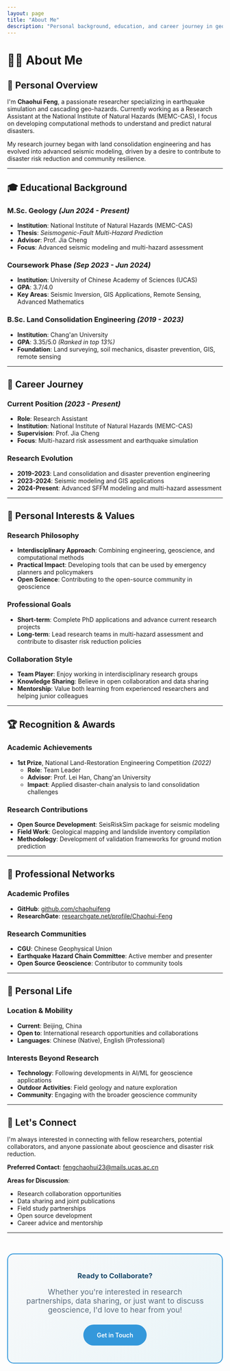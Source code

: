 ```yaml
---
layout: page
title: "About Me"
description: "Personal background, education, and career journey in geoscience research"
---
```


# 👨‍🎓 About Me

## 🎯 Personal Overview

I'm **Chaohui Feng**, a passionate researcher specializing in earthquake simulation and cascading geo-hazards. Currently working as a Research Assistant at the National Institute of Natural Hazards (MEMC-CAS), I focus on developing computational methods to understand and predict natural disasters.

My research journey began with land consolidation engineering and has evolved into advanced seismic modeling, driven by a desire to contribute to disaster risk reduction and community resilience.

---

## 🎓 Educational Background

### **M.Sc. Geology** *(Jun 2024 - Present)*
- **Institution**: National Institute of Natural Hazards (MEMC-CAS)
- **Thesis**: *Seismogenic-Fault Multi-Hazard Prediction*
- **Advisor**: Prof. Jia Cheng
- **Focus**: Advanced seismic modeling and multi-hazard assessment

### **Coursework Phase** *(Sep 2023 - Jun 2024)*
- **Institution**: University of Chinese Academy of Sciences (UCAS)
- **GPA**: 3.7/4.0
- **Key Areas**: Seismic Inversion, GIS Applications, Remote Sensing, Advanced Mathematics

### **B.Sc. Land Consolidation Engineering** *(2019 - 2023)*
- **Institution**: Chang'an University
- **GPA**: 3.35/5.0 *(Ranked in top 13%)*
- **Foundation**: Land surveying, soil mechanics, disaster prevention, GIS, remote sensing

---

## 🚀 Career Journey

### **Current Position** *(2023 - Present)*
- **Role**: Research Assistant
- **Institution**: National Institute of Natural Hazards (MEMC-CAS)
- **Supervision**: Prof. Jia Cheng
- **Focus**: Multi-hazard risk assessment and earthquake simulation

### **Research Evolution**
- **2019-2023**: Land consolidation and disaster prevention engineering
- **2023-2024**: Seismic modeling and GIS applications
- **2024-Present**: Advanced SFFM modeling and multi-hazard assessment

---

## 🌟 Personal Interests & Values

### **Research Philosophy**
- **Interdisciplinary Approach**: Combining engineering, geoscience, and computational methods
- **Practical Impact**: Developing tools that can be used by emergency planners and policymakers
- **Open Science**: Contributing to the open-source community in geoscience

### **Professional Goals**
- **Short-term**: Complete PhD applications and advance current research projects
- **Long-term**: Lead research teams in multi-hazard assessment and contribute to disaster risk reduction policies

### **Collaboration Style**
- **Team Player**: Enjoy working in interdisciplinary research groups
- **Knowledge Sharing**: Believe in open collaboration and data sharing
- **Mentorship**: Value both learning from experienced researchers and helping junior colleagues

---

## 🏆 Recognition & Awards

### **Academic Achievements**
- **1st Prize**, National Land-Restoration Engineering Competition *(2022)*
  - **Role**: Team Leader
  - **Advisor**: Prof. Lei Han, Chang'an University
  - **Impact**: Applied disaster-chain analysis to land consolidation challenges

### **Research Contributions**
- **Open Source Development**: SeisRiskSim package for seismic modeling
- **Field Work**: Geological mapping and landslide inventory compilation
- **Methodology**: Development of validation frameworks for ground motion prediction

---

## 🔗 Professional Networks

### **Academic Profiles**
- **GitHub**: [github.com/chaohuifeng](https://github.com/chaohuifeng)
- **ResearchGate**: [researchgate.net/profile/Chaohui-Feng](https://www.researchgate.net/profile/Chaohui-Feng)

### **Research Communities**
- **CGU**: Chinese Geophysical Union
- **Earthquake Hazard Chain Committee**: Active member and presenter
- **Open Source Geoscience**: Contributor to community tools

---

## 📍 Personal Life

### **Location & Mobility**
- **Current**: Beijing, China
- **Open to**: International research opportunities and collaborations
- **Languages**: Chinese (Native), English (Professional)

### **Interests Beyond Research**
- **Technology**: Following developments in AI/ML for geoscience applications
- **Outdoor Activities**: Field geology and nature exploration
- **Community**: Engaging with the broader geoscience community

---

## 🤝 Let's Connect

I'm always interested in connecting with fellow researchers, potential collaborators, and anyone passionate about geoscience and disaster risk reduction.

**Preferred Contact**: [fengchaohui23@mails.ucas.ac.cn](mailto:fengchaohui23@mails.ucas.ac.cn)

**Areas for Discussion**:
- Research collaboration opportunities
- Data sharing and joint publications
- Field study partnerships
- Open source development
- Career advice and mentorship

---

<div class="about-cta">
  <h3>Ready to Collaborate?</h3>
  <p>Whether you're interested in research partnerships, data sharing, or just want to discuss geoscience, I'd love to hear from you!</p>
  <a href="mailto:fengchaohui23@mails.ucas.ac.cn" class="about-button">Get in Touch</a>
</div>

<style>
.about-cta {
  background: linear-gradient(135deg, #f8f9fa 0%, #e8f4f8 100%);
  padding: 2.5rem;
  border-radius: 15px;
  text-align: center;
  margin: 3rem 0;
  border: 2px solid #3498db;
}

.about-cta h3 {
  color: #1a4a6b;
  margin-top: 0;
}

.about-cta p {
  font-size: 1.1rem;
  color: #5a6c7d;
  margin-bottom: 1.5rem;
}

.about-button {
  display: inline-block;
  padding: 1rem 2rem;
  background: #3498db;
  color: white;
  border-radius: 25px;
  text-decoration: none;
  font-weight: 600;
  transition: all 0.3s ease;
}

.about-button:hover {
  background: #1a4a6b;
  transform: translateY(-2px);
  box-shadow: 0 4px 15px rgba(52,152,219,0.4);
}
</style>
